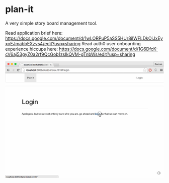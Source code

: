 # plan-it
A very simple story board management tool.

Read application brief here: https://docs.google.com/document/d/1wLORPuP5aSS5HUr8iIWFLDkOiJxEyxoEJmabbEXzvs4/edit?usp=sharing
Read auth0 user onboarding experience hiccups here: https://docs.google.com/document/d/1G6DfcK-cV6aj53gyZ0a2rf9QcGob1zsIkQVM-gTnbWs/edit?usp=sharing

![Demo reel](https://raw.githubusercontent.com/damipoo/planit/master/planit-demo.gif "A short demo showing how to use it")
